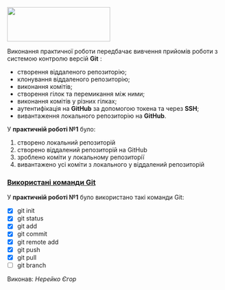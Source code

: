 <!--![Polytech emblem.](https://media.ztu.edu.ua/wp-content/uploads/2020/02/Group-6-1-1536x465.png)-->
<img src="https://media.ztu.edu.ua/wp-content/uploads/2020/02/Group-6-1-1536x465.png" width="240" height="80">

Виконання практичної роботи передбачає вивчення прийомів роботи з системою контролю версій **Git** :

- створення віддаленого репозиторію;
- клонування віддаленого репозиторію;
- виконання комітів;
- створення гілок та перемикання між ними;
- виконання комітів у різних гілках;
- аутентифікація на **GitHub** за допомогою токена та через **SSH**;
- вивантаження локального репозиторію на **GitHub**.

У **практичній роботі №1** було:

1. створено локальний репозиторій
2. створено віддалений репозиторій на GitHub
3. зроблено коміти у локальному репозиторії
4. вивантажено усі коміти з локального у віддалений репозиторій

### [Використані команди Git](https://docs.google.com/document/d/1agdvcLqd2w2rWS0-fCqwsevO-7QN2xLpZPq7Haylq4U/edit)
У **практичній роботі №1** було використано такі команди Git:
 

- [X] git init
- [X]  git status
- [X]  git add
- [X]  git commit
- [X]  git remote add
- [X]  git push
- [X]  git pull
- [ ]  git branch

Виконав: *Нерейко Єгор*
